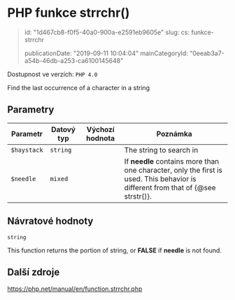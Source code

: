 PHP funkce strrchr()
====================

> id: "1d467cb8-f0f5-40a0-900a-e2591eb9605e"
> slug:
> 	cs: funkce-strrchr
> 
> publicationDate: "2019-09-11 10:04:04"
> mainCategoryId: "0eeab3a7-a54b-46db-a253-ca6100145648"

Dostupnost ve verzích: `PHP 4.0`

Find the last occurrence of a character in a string


Parametry
--------------

| Parametr | Datový typ | Výchozí hodnota | Poznámka |
|-----|-----|-----|-----|
| `$haystack` | `string` |  | The string to search in |
| `$needle` | `mixed` |  | If <b>needle</b> contains more than one character, only the first is used. This behavior is different from that of {@see strstr()}. |


Návratové hodnoty
----------------

`string`

<p>
This function returns the portion of string, or <b>FALSE</b> if
<b>needle</b> is not found.
</p>

Další zdroje
------------

https://php.net/manual/en/function.strrchr.php
